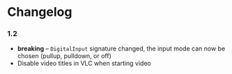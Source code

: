 # Changelog

### 1.2

* **breaking** – `DigitalInput` signature changed, the input mode can now be chosen
  (pullup, pulldown, or off)
* Disable video titles in VLC when starting video
